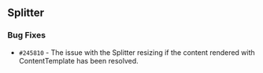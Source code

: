 ## Splitter

### Bug Fixes

- `#245810` - The issue with the Splitter resizing if the content rendered with ContentTemplate has been resolved.
